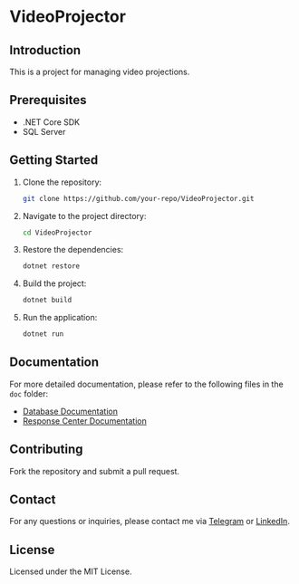 # VideoProjector

## Introduction
This is a project for managing video projections.

## Prerequisites
- .NET Core SDK
- SQL Server

## Getting Started

1. Clone the repository:
    ```sh
    git clone https://github.com/your-repo/VideoProjector.git
    ```

2. Navigate to the project directory:
    ```sh
    cd VideoProjector
    ```

3. Restore the dependencies:
    ```sh
    dotnet restore
    ```

4. Build the project:
    ```sh
    dotnet build
    ```

5. Run the application:
    ```sh
    dotnet run
    ```

## Documentation
For more detailed documentation, please refer to the following files in the `doc` folder:
- [Database Documentation](https://github.com/rezatajari/VideoProjector/blob/master/docs/DATABASE.md)
- [Response Center Documentation](https://github.com/rezatajari/VideoProjector/blob/master/docs/ResponseCenter.md)

## Contributing
Fork the repository and submit a pull request.

## Contact
For any questions or inquiries, please contact me via [Telegram](https://t.me/rezatajari70) or [LinkedIn](https://www.linkedin.com/in/reza-tajari-971818151).

## License
Licensed under the MIT License.